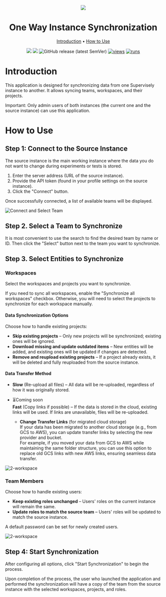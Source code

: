 <div align="center" markdown>
<img src="https://github.com/user-attachments/assets/65c9e51f-b284-49d1-a321-0d4bce0d06a3" />
  
# One Way Instance Synchronization

<p align="center">
  <a href="#Introduction">Introduction</a> •
  <a href="#How-to-Use">How to Use</a>
</p>

[![](https://img.shields.io/badge/supervisely-ecosystem-brightgreen)](https://ecosystem.supervisely.com/apps/supervisely-ecosystem/one-way-instance-sync)
[![](https://img.shields.io/badge/slack-chat-green.svg?logo=slack)](https://supervisely.com/slack)
![GitHub release (latest SemVer)](https://img.shields.io/github/v/release/supervisely-ecosystem/one-way-instance-sync)
[![views](https://app.supervisely.com/img/badges/views/supervisely-ecosystem/one-way-instance-sync.png)](https://supervisely.com)
[![runs](https://app.supervisely.com/img/badges/runs/supervisely-ecosystem/one-way-instance-sync.png)](https://supervisely.com)

</div>

# Introduction

This application is designed for synchronizing data from one Supervisely instance to another. It allows syncing teams, workspaces, and their projects.

Important: Only admin users of both instances (the current one and the source instance) can use this application.

</details>

# How to Use

## Step 1: Connect to the Source Instance

The source instance is the main working instance where the data you do not want to change during experiments or tests is stored.

1. Enter the server address (URL of the source instance).
2. Provide the API token (found in your profile settings on the source instance).
3. Click the "Connect" button.

Once successfully connected, a list of available teams will be displayed.

![Connect and Select Team](https://github.com/user-attachments/assets/cafd9af1-68f3-4855-9370-76b6ec879b8d)

## Step 2. Select a Team to Synchronize

It is most convenient to use the search to find the desired team by name or ID. Then click the "Select" button next to the team you want to synchronize.

## Step 3. Select Entities to Synchronize

### Workspaces

Select the workspaces and projects you want to synchronize.

If you need to sync all workspaces, enable the "Synchronize all workspaces" checkbox. Otherwise, you will need to select the projects to synchronize for each workspace manually.

#### Data Synchronization Options

Choose how to handle existing projects:

-   **Skip existing projects** – Only new projects will be synchronized; existing ones will be ignored.
-   **Download missing and update outdated items** – New entities will be added, and existing ones will be updated if changes are detected.
-   **Remove and reupload existing projects** – If a project already exists, it will be deleted and fully reuploaded from the source instance.

#### Data Transfer Method

-   **Slow** (Re-upload all files) – All data will be re-uploaded, regardless of how it was originally stored.

-   ⏳Coming soon <br>
    **Fast** (Copy links if possible) – If the data is stored in the cloud, existing links will be used. If links are unavailable, files will be re-uploaded.
    -   **Change Transfer Links** (for migrated cloud storage)<br>
        If your data has been migrated to another cloud storage (e.g., from GCS to AWS), you can update transfer links by selecting the new provider and bucket.<br>
        For example, if you moved your data from GCS to AWS while maintaining the same folder structure, you can use this option to replace old GCS links with new AWS links, ensuring seamless data transfer.

![2-workspace](https://github.com/user-attachments/assets/6bccd509-2653-4f46-8250-c22cf841b3b8)

### Team Members

Choose how to handle existing users:

-   **Keep existing roles unchanged** – Users' roles on the current instance will remain the same.
-   **Update roles to match the source team** – Users' roles will be updated to match the source instance.

A default password can be set for newly created users.

![2-workspace](https://github.com/user-attachments/assets/3a5efaab-d6d7-4b13-b885-cc2aff441cea)

## Step 4: Start Synchronization

After configuring all options, click "Start Synchronization" to begin the process.

Upon completion of the process, the user who launched the application and performed the synchronization will have a copy of the team from the source instance with the selected workspaces, projects, and roles.
